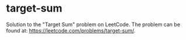 # target-sum
Solution to the "Target Sum" problem on LeetCode. The problem can be found at: https://leetcode.com/problems/target-sum/.

